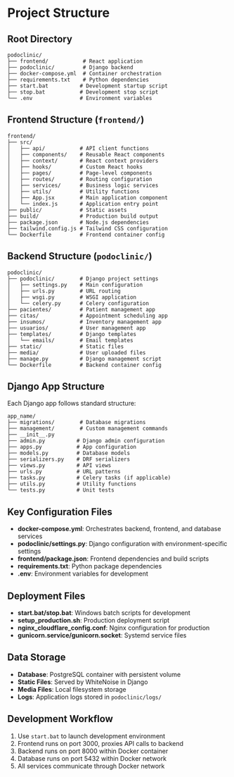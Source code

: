 # Project Structure

## Root Directory
```
podoclinic/
├── frontend/           # React application
├── podoclinic/         # Django backend
├── docker-compose.yml  # Container orchestration
├── requirements.txt    # Python dependencies
├── start.bat          # Development startup script
├── stop.bat           # Development stop script
└── .env               # Environment variables
```

## Frontend Structure (`frontend/`)
```
frontend/
├── src/
│   ├── api/           # API client functions
│   ├── components/    # Reusable React components
│   ├── context/       # React context providers
│   ├── hooks/         # Custom React hooks
│   ├── pages/         # Page-level components
│   ├── routes/        # Routing configuration
│   ├── services/      # Business logic services
│   ├── utils/         # Utility functions
│   ├── App.jsx        # Main application component
│   └── index.js       # Application entry point
├── public/            # Static assets
├── build/             # Production build output
├── package.json       # Node.js dependencies
├── tailwind.config.js # Tailwind CSS configuration
└── Dockerfile         # Frontend container config
```

## Backend Structure (`podoclinic/`)
```
podoclinic/
├── podoclinic/        # Django project settings
│   ├── settings.py    # Main configuration
│   ├── urls.py        # URL routing
│   ├── wsgi.py        # WSGI application
│   └── celery.py      # Celery configuration
├── pacientes/         # Patient management app
├── citas/             # Appointment scheduling app
├── insumos/           # Inventory management app
├── usuarios/          # User management app
├── templates/         # Django templates
│   └── emails/        # Email templates
├── static/            # Static files
├── media/             # User uploaded files
├── manage.py          # Django management script
└── Dockerfile         # Backend container config
```

## Django App Structure
Each Django app follows standard structure:
```
app_name/
├── migrations/        # Database migrations
├── management/        # Custom management commands
├── __init__.py
├── admin.py          # Django admin configuration
├── apps.py           # App configuration
├── models.py         # Database models
├── serializers.py    # DRF serializers
├── views.py          # API views
├── urls.py           # URL patterns
├── tasks.py          # Celery tasks (if applicable)
├── utils.py          # Utility functions
└── tests.py          # Unit tests
```

## Key Configuration Files
- **docker-compose.yml**: Orchestrates backend, frontend, and database services
- **podoclinic/settings.py**: Django configuration with environment-specific settings
- **frontend/package.json**: Frontend dependencies and build scripts
- **requirements.txt**: Python package dependencies
- **.env**: Environment variables for development

## Deployment Files
- **start.bat/stop.bat**: Windows batch scripts for development
- **setup_production.sh**: Production deployment script
- **nginx_cloudflare_config.conf**: Nginx configuration for production
- **gunicorn.service/gunicorn.socket**: Systemd service files

## Data Storage
- **Database**: PostgreSQL container with persistent volume
- **Static Files**: Served by WhiteNoise in Django
- **Media Files**: Local filesystem storage
- **Logs**: Application logs stored in `podoclinic/logs/`

## Development Workflow
1. Use `start.bat` to launch development environment
2. Frontend runs on port 3000, proxies API calls to backend
3. Backend runs on port 8000 within Docker container
4. Database runs on port 5432 within Docker network
5. All services communicate through Docker network